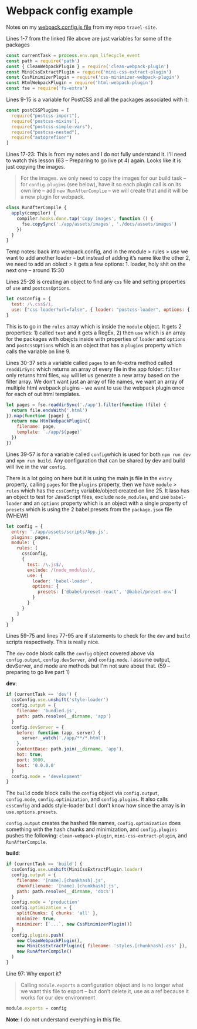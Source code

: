 # Webpack config example

Notes on my [webpack.config.js file](https://github.com/Kernix13/travel-site/blob/master/webpack.config.js "Webpack config file") from my repo `travel-site`.

Lines 1-7 from the linked file above are just variables for some of the packages
```js
const currentTask = process.env.npm_lifecycle_event
const path = require('path')
const { CleanWebpackPlugin } = require('clean-webpack-plugin')
const MiniCssExtractPlugin = require('mini-css-extract-plugin')
const CssMinimizerPlugin = require('css-minimizer-webpack-plugin')
const HtmlWebpackPlugin = require('html-webpack-plugin')
const fse = require('fs-extra')
```

Lines 9-15 is a variable for PostCSS and all the packages associated with it:
```js
const postCSSPlugins = [
  require("postcss-import"),
  require('postcss-mixins'),
  require("postcss-simple-vars"),
  require("postcss-nested"),
  require("autoprefixer")
]
```

Lines 17-23: This is from my notes and I do not fully understand it. I'll need to watch this lesson (63 – Preparing to go live pt 4) again. Looks like it is just copying the images.

> For the images. we only need to copy the images for our build task – for `config.plugins` (see below), have it so each plugin call is on its own line – add `new RunAfterComplie` – we will create that and it will be a new plugin for webpack. 

```js
class RunAfterCompile {
  apply(compiler) {
    compiler.hooks.done.tap('Copy images', function () {
      fse.copySync('./app/assets/images', './docs/assets/images')
    })
  }
}
```

Temp notes: back into webpack.config, and in the module > rules > use we want to add another loader – but instead of adding it’s name like the other 2, we need to add an oblect > it gets a few options: 1. loader, holy shit on the next one – around 15:30

Lines 25-28 is creating an object to find any `css` file and setting properties of `use` and `postcssOptions`. 

```js
let cssConfig = {
  test: /\.css$/i,
  use: ["css-loader?url=false", { loader: "postcss-loader", options: { postcssOptions: { plugins: postCSSPlugins } } }]
}
```
This is to  go in the `rules` array which is inside the `module` object. It gets 2 properties: 1) called `test` and it gets a RegEx, 2) then `use` which is an array for the packages with obejcts inside with properties of `loader` and `options` and `postcssOptions` which is an object that has a `plugins` property which calls the variable on line 9.

Lines 30-37 sets a variable called `pages` to an fe-extra method called `readdirSync` which returns an array of every file in the app folder: `filter` only returns html files, `map` will let us generate a new array based on the filter array. We don’t want just an array of file names, we want an array of multiple html webpack plugins – we want to use the webpack plugin once for each of out html templates. 

```js 
let pages = fse.readdirSync('./app').filter(function (file) {
  return file.endsWith('.html')
}).map(function (page) {
  return new HtmlWebpackPlugin({
    filename: page,
    template: `./app/${page}`
  })
})
```

Lines 39-57 is for a variable called `config`which is used for both `npm run dev` and `npm run build`. Any configuration that can be shared by dev and build will live in the var `config`. 

There is a lot going on here but it is using the main js file in the `entry` property, calling `pages` for the `plugins` property, then we have `module` > `rules` which has the `cssConfig` variable/object created on line 25. It laso has an object to test for JavaScript files, exclude `node_modules`, and use `babel-loader` and an `options` property which is an object with a single property of `presets` which is using the 2 babel presets from the `package.json` file (WHEW!)

```js
let config = {
  entry: './app/assets/scripts/App.js',
  plugins: pages,
  module: {
    rules: [
      cssConfig,
      {
        test: /\.js$/,
        exclude: /(node_modules)/,
        use: {
          loader: 'babel-loader',
          options: {
            presets: ['@babel/preset-react', '@babel/preset-env']
          }
        }
      }
    ]
  }
}
```


Lines 59-75 and lines 77-95 are if statements to check for the `dev` and `build` scripts respectively. This is really nice. 

The `dev` code block calls the `config` object covered above via `config.output`, `config.devServer`, and `config.mode`. I assume output, devServer, and mode are methods but I'm not sure about that. (59 – preparing to go live part 1)

**dev**:

```js
if (currentTask == 'dev') {
  cssConfig.use.unshift('style-loader')
  config.output = {
    filename: 'bundled.js',
    path: path.resolve(__dirname, 'app')
  }
  config.devServer = {
    before: function (app, server) {
      server._watch('./app/**/*.html')
    },
    contentBase: path.join(__dirname, 'app'),
    hot: true,
    port: 3000,
    host: '0.0.0.0'
  }
  config.mode = 'development'
}
```

The `build` code block calls the `config` object via `config.output`, `config.mode`, `config.optimization`, and `config.plugins`. It also calls `cssConfig` and adds style-loader but I don't know how since the array is in `use.options.presets`.

`config.output` creates the hashed file names, `config.optimization` does something with the hash chunks and minimization, and `config.plugins` pushes the following: `clean-webpack-plugin`, `mini-css-extract-plugin`, and `RunAfterCompile`.

**build**:
```js
if (currentTask == 'build') {
  cssConfig.use.unshift(MiniCssExtractPlugin.loader)
  config.output = {
    filename: '[name].[chunkhash].js',
    chunkFilename: '[name].[chunkhash].js',
    path: path.resolve(__dirname, 'docs')
  }
  config.mode = 'production'
  config.optimization = {
    splitChunks: { chunks: 'all' },
    minimize: true,
    minimizer: [`...`, new CssMinimizerPlugin()]
  }
  config.plugins.push(
    new CleanWebpackPlugin(),
    new MiniCssExtractPlugin({ filename: 'styles.[chunkhash].css' }),
    new RunAfterCompile()
  )
}
```

Line 97: Why export it?

> Calling `module.exports` a configuration object and is no longer what we want this file to export – but don’t delete it, use as a ref because it works for our dev environment

```js 
module.exports = config
```

**Note**: I do not understand everything in this file.